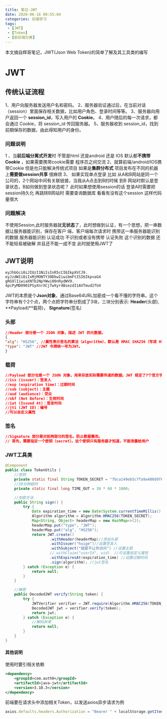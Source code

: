 ```yaml
---
title: 笔记-JWT
date: 2020-06-16 00:55:04
categories: 后端学习
tags:
 - [JWT]
 - [Token]
 - [前后端分离]
---
```


本文摘自辉哥笔记，JWT(Json Web Token)的简单了解及其工具类的编写

<!-- more -->

# JWT

## 传统认证流程

1、用户向服务器发送用户名和密码。
2、服务器验证通过后，在当前对话（session）里面保存相关数据，比如用户角色、登录时间等等。
3、服务器向用户返回一个 **session_id**，写入用户的 **Cookie**。
4、用户随后的每一次请求，都会通过 Cookie，将 session_id 传回服务器。
5、服务器收到 session_id，找到前期保存的数据，由此得知用户的身份。

### 问题说明

1 、当**前后端分离式开发**时 不管是html 还是android 还是 IOS 默认都**不携带Cookie** ，如果需要携带cookie需要
程序员之间交流
2、就算前端/android/IOS携带Cookie 但是也只能解决传统式项目 如果是**集群分布式** 项目发布在不同的机器
上**需要做session共享** 很麻烦
3、 如果实现单点登录 比如 从A和B网站是同一个公司的，2个网站中间有关联链接，当我从A点击到B的时候 到B
网站时默认是登录状态，B如何做到登录状态呢？ 此时如果想使用session的话 登录A时需要把session持久化
再跳转B网站时 需要查询数据库 看看有没有这个session 这样代码量很大

### 问题解决

不使用Session,此时服务器就**无状态**了，此时想做到认证，有一个思想，把一串数据让服务器能识别，保存在客户
端，客户端每次请求时 携带这一串服务器能识别的数据 服务器能识别 认证成功 不识别或者没有携带 认证失败
这个识别的数据 还不能轻易被破解 并且还不能一成不变 此时就使用JWT了

## JWT说明

```properties
eyJhbGci0iJIUzI1NiIsInR5cCI6IkpXVCJ9.
eyJzdWIi0iIxMjMONTY30DkwIiwibmFtZSI6IkpvaG4 
gRG9lIiwiaXNTb2NpYWwi00nRydWV9.
4pcPyMD0901PSyXnrXCjTwXyr4BsezdI1AVTmud2fU4
```

JWT的本质是个**Json对象**，通过Base64URL加密成一个看不懂的字符串。这个字符串有个2个点，两个点把字符串分割成了3块，三块分别表示: **Header**(头部), **Payload(**载荷)， **Signature**(签名)

### 头部

```json
//Header 部分是一个 JSON 对象，描述 JWT 的元数据，
{
"alg": "HS256", //属性表示签名的算法（algorithm），默认是 HMAC SHA256（写成 HS256）；
"type": "JWT" //JWT 令牌统一写为JWT。
}
```

### 载荷

```json
//Payload 部分也是一个 JSON 对象，用来存放实际需要传递的数据。JWT 规定了7个官方字段，供选用。
//iss (issuer)：签发人
//exp (expiration time)：过期时间
//sub (subject)：主题
//aud (audience)：受众
//nbf (Not Before)：生效时间
//iat (Issued At)：签发时间
//jti (JWT ID)：编号
//可以自定义属性
```

### 签名

```json
//Signature 部分是对前两部分的签名，防止数据篡改。
// 首先，需要指定一个密钥（secret）。这个密钥只有服务器才知道，不能泄露给用户
```

### JWT工具类

```java
@Component
public class TokenUtils {
	//密钥
	private static final String TOKEN_SECRET = "7bca149eb5c7fa9a400d9f628bd53a6b";
	//30分钟超时
	private static final long TIME_OUT = 30 * 60 * 1000;

	//加密方法
	public String sign() {
		try {
			Date expiration_time = new Date(System.currentTimeMillis() + TIME_OUT);
			Algorithm algorithm = Algorithm.HMAC256(TOKEN_SECRET);
			Map<String, Object> headerMap = new HashMap<>(2);
			headerMap.put("type", "JWT");
			headerMap.put("alg", "HS256");
			return JWT.create()
					.withHeader(headerMap)//添加头部
					.withIssuer("huige")//设置签发人
					.withSubject("就是不让你访问") //设置主题
					//.withClaim("userId", uid). //可设置自定义属性
					.withExpiresAt(expiration_time) //设置过期时间
					.sign(algorithm); //jwt签名
		} catch (Exception e) {
			return null;
		}
	}

	//解密
	public DecodedJWT verify(String token) {
		try {
			JWTVerifier verifier = JWT.require(Algorithm.HMAC256(TOKEN_SECRET)).build();
			DecodedJWT jwt = verifier.verify(token);
			return jwt;
		} catch (Exception e) {
			//解码异常
			return null;
		}
	}
}
```

#### 其他说明

使用时要引相关依赖

```xml
<dependency>
    <groupId>com.auth0</groupId>
    <artifactId>java‐jwt</artifactId>
    <version>3.10.3</version>
</dependency>
```

前端要在请求头中添加相关Token，以发送axios异步请求为例

```javascript
axios.defaults.headers.Authorization = "Bearer " + localStorage.getItem("token");
```




